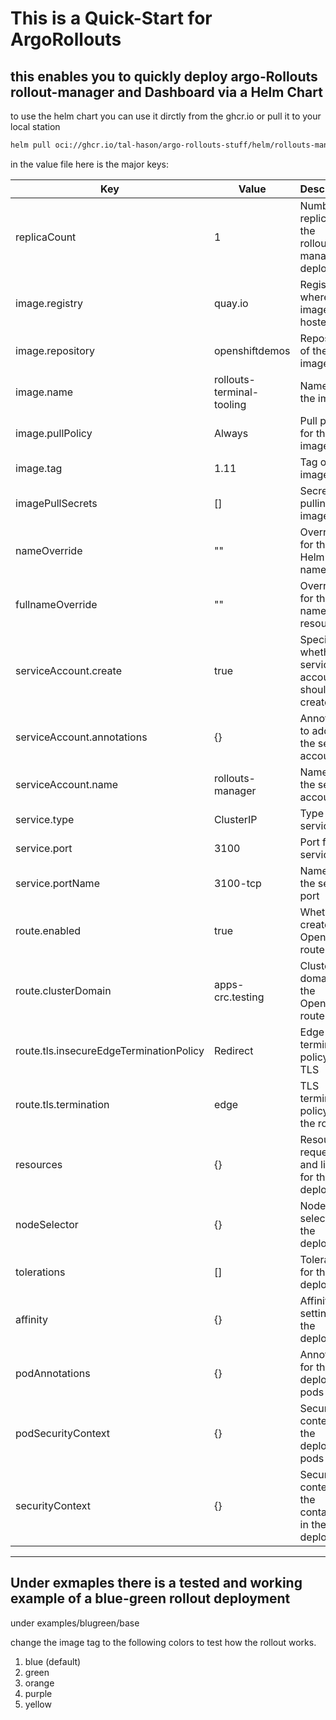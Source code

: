 # This is a Quick-Start for ArgoRollouts

## this enables you to quickly deploy argo-Rollouts rollout-manager and Dashboard via a Helm Chart

to use the helm chart you can use it dirctly from the ghcr.io or pull it to your local station

```Bash
helm pull oci://ghcr.io/tal-hason/argo-rollouts-stuff/helm/rollouts-manager:0.1.1
```

in the value file here is the major keys:

| Key                                | Value                                   | Description                                                                                             |
|------------------------------------|-----------------------------------------|---------------------------------------------------------------------------------------------------------|
| replicaCount                       | 1                                       | Number of replicas for the rollouts-manager deployment                                                    |
| image.registry                     | quay.io                                | Registry where the image is hosted                                                                       |
| image.repository                   | openshiftdemos                         | Repository of the image                                                                                  |
| image.name                         | rollouts-terminal-tooling               | Name of the image                                                                                        |
| image.pullPolicy                   | Always                                  | Pull policy for the image                                                                                |
| image.tag                          | 1.11                                    | Tag of the image                                                                                         |
| imagePullSecrets                   | []                                      | Secrets for pulling the image                                                                            |
| nameOverride                       | ""                                      | Override for the Helm chart name                                                                          |
| fullnameOverride                   | ""                                      | Override for the full name of resources                                                                   |
| serviceAccount.create              | true                                    | Specifies whether a service account should be created                                                     |
| serviceAccount.annotations         | {}                                      | Annotations to add to the service account                                                                 |
| serviceAccount.name                | rollouts-manager                        | Name of the service account                                                                              |
| service.type                       | ClusterIP                               | Type of service                                                                                          |
| service.port                       | 3100                                    | Port for the service                                                                                     |
| service.portName                   | 3100-tcp                                | Name of the service port                                                                                 |
| route.enabled                      | true                                    | Whether to create an OpenShift route                                                                     |
| route.clusterDomain                | apps-crc.testing                        | Cluster domain for the OpenShift route                                                                   |
| route.tls.insecureEdgeTerminationPolicy | Redirect                            | Edge termination policy for TLS                                                                          |
| route.tls.termination              | edge                                    | TLS termination policy for the route                                                                     |
| resources                          | {}                                      | Resource requests and limits for the deployment                                                          |
| nodeSelector                       | {}                                      | Node selector for the deployment                                                                         |
| tolerations                        | []                                      | Tolerations for the deployment                                                                           |
| affinity                           | {}                                      | Affinity settings for the deployment                                                                     |
| podAnnotations                     | {}                                      | Annotations for the deployment pods                                                                       |
| podSecurityContext                 | {}                                      | Security context for the deployment pods                                                                 |
| securityContext                    | {}                                      | Security context for the containers in the deployment                                                     |

---

## Under exmaples there is a tested and working example of a blue-green rollout deployment

under examples/blugreen/base

change the image tag to the following colors to test how the rollout works.

1. blue (default)
2. green
3. orange
4. purple
5. yellow

